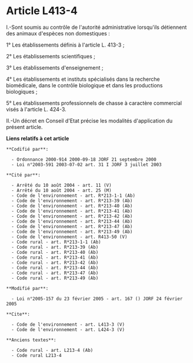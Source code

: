 # Article L413-4

I.-Sont soumis au contrôle de l'autorité administrative lorsqu'ils détiennent des animaux d'espèces non domestiques : 

1° Les établissements définis à l'article L. 413-3 ; 

2° Les établissements scientifiques ; 

3° Les établissements d'enseignement ; 

4° Les établissements et instituts spécialisés dans la recherche biomédicale, dans le contrôle biologique et dans les
productions biologiques ; 

5° Les établissements professionnels de chasse à caractère commercial visés à l'article L. 424-3. 

II.-Un décret en Conseil d'Etat précise les modalités d'application du présent article.

**Liens relatifs à cet article**

	**Codifié par**:

	  - Ordonnance 2000-914 2000-09-18 JORF 21 septembre 2000
	  - Loi n°2003-591 2003-07-02 art. 31 I JORF 3 juillet 2003

	**Cité par**:

	  - Arrêté du 10 août 2004 - art. 11 (V)
	  - Arrêté du 10 août 2004 - art. 25 (M)
	  - Code de l'environnement - art. R*213-1-1 (Ab)
	  - Code de l'environnement - art. R*213-39 (Ab)
	  - Code de l'environnement - art. R*213-40 (Ab)
	  - Code de l'environnement - art. R*213-41 (Ab)
	  - Code de l'environnement - art. R*213-42 (Ab)
	  - Code de l'environnement - art. R*213-44 (Ab)
	  - Code de l'environnement - art. R*213-47 (Ab)
	  - Code de l'environnement - art. R*213-49 (Ab)
	  - Code de l'environnement - art. R413-50 (V)
	  - Code rural - art. R*213-1-1 (Ab)
	  - Code rural - art. R*213-39 (Ab)
	  - Code rural - art. R*213-40 (Ab)
	  - Code rural - art. R*213-41 (Ab)
	  - Code rural - art. R*213-42 (Ab)
	  - Code rural - art. R*213-44 (Ab)
	  - Code rural - art. R*213-47 (Ab)
	  - Code rural - art. R*213-49 (Ab)

	**Modifié par**:

	  - Loi n°2005-157 du 23 février 2005 - art. 167 () JORF 24 février 2005

	**Cite**:

	  - Code de l'environnement - art. L413-3 (V)
	  - Code de l'environnement - art. L424-3 (V)

	**Anciens textes**:

	  - Code rural - art. L213-4 (Ab)
	  - Code rural L213-4
